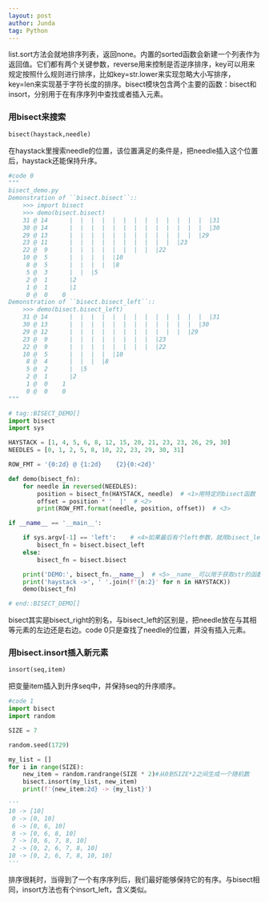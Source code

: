 ```yaml
---
layout: post
author: Junda
tag: Python
---
```


list.sort方法会就地排序列表，返回none。内置的sorted函数会新建一个列表作为返回值。它们都有两个关键参数，reverse用来控制是否逆序排序，key可以用来规定按照什么规则进行排序，比如key=str.lower来实现忽略大小写排序，key=len来实现基于字符长度的排序。bisect模块包含两个主要的函数：bisect和insort，分别用于在有序序列中查找或者插入元素。

### 用bisect来搜索

```python
bisect(haystack,needle)
```

在haystack里搜索needle的位置，该位置满足的条件是，把needle插入这个位置后，haystack还能保持升序。

```python
#code 0
"""
bisect_demo.py
Demonstration of ``bisect.bisect``::
    >>> import bisect
    >>> demo(bisect.bisect)
    31 @ 14      |  |  |  |  |  |  |  |  |  |  |  |  |  |31
    30 @ 14      |  |  |  |  |  |  |  |  |  |  |  |  |  |30
    29 @ 13      |  |  |  |  |  |  |  |  |  |  |  |  |29
    23 @ 11      |  |  |  |  |  |  |  |  |  |  |23
    22 @  9      |  |  |  |  |  |  |  |  |22
    10 @  5      |  |  |  |  |10
     8 @  5      |  |  |  |  |8
     5 @  3      |  |  |5
     2 @  1      |2
     1 @  1      |1
     0 @  0    0
Demonstration of ``bisect.bisect_left``::
    >>> demo(bisect.bisect_left)
    31 @ 14      |  |  |  |  |  |  |  |  |  |  |  |  |  |31
    30 @ 13      |  |  |  |  |  |  |  |  |  |  |  |  |30
    29 @ 12      |  |  |  |  |  |  |  |  |  |  |  |29
    23 @  9      |  |  |  |  |  |  |  |  |23
    22 @  9      |  |  |  |  |  |  |  |  |22
    10 @  5      |  |  |  |  |10
     8 @  4      |  |  |  |8
     5 @  2      |  |5
     2 @  1      |2
     1 @  0    1
     0 @  0    0
"""

# tag::BISECT_DEMO[]
import bisect
import sys

HAYSTACK = [1, 4, 5, 6, 8, 12, 15, 20, 21, 23, 23, 26, 29, 30]
NEEDLES = [0, 1, 2, 5, 8, 10, 22, 23, 29, 30, 31]

ROW_FMT = '{0:2d} @ {1:2d}    {2}{0:<2d}'

def demo(bisect_fn):
    for needle in reversed(NEEDLES):
        position = bisect_fn(HAYSTACK, needle)  # <1>用特定的bisect函数
        offset = position * '  |'  # <2>
        print(ROW_FMT.format(needle, position, offset))  # <3>

if __name__ == '__main__':

    if sys.argv[-1] == 'left':    # <4>如果最后有个left参数，就用bisect_left函数
        bisect_fn = bisect.bisect_left
    else:
        bisect_fn = bisect.bisect

    print('DEMO:', bisect_fn.__name__)  # <5>__name__可以用于获取str的函数名
    print('haystack ->', ' '.join(f'{n:2}' for n in HAYSTACK))
    demo(bisect_fn)

# end::BISECT_DEMO[]
```

bisect其实是bisect_right的别名，与bisect_left的区别是，把needle放在与其相等元素的左边还是右边。code 0只是查找了needle的位置，并没有插入元素。

### 用bisect.insort插入新元素

```python
insort(seq,item)
```

把变量item插入到升序seq中，并保持seq的升序顺序。

```python
#code 1
import bisect
import random

SIZE = 7

random.seed(1729)

my_list = []
for i in range(SIZE):
    new_item = random.randrange(SIZE * 2)#从0到SIZE*2之间生成一个随机数
    bisect.insort(my_list, new_item)
    print(f'{new_item:2d} -> {my_list}')

'''
10 -> [10]
 0 -> [0, 10]
 6 -> [0, 6, 10]
 8 -> [0, 6, 8, 10]
 7 -> [0, 6, 7, 8, 10]
 2 -> [0, 2, 6, 7, 8, 10]
10 -> [0, 2, 6, 7, 8, 10, 10]
'''
```

排序很耗时，当得到了一个有序序列后，我们最好能够保持它的有序。与bisect相同，insort方法也有个insort_left，含义类似。